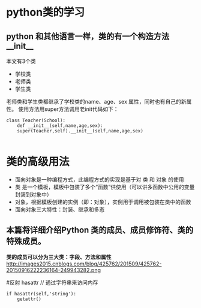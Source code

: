  # python类的学习
 ## python 和其他语言一样，类的有一个构造方法__init__ 
 本文有3个类
* 学校类
* 老师类
* 学生类

老师类和学生类都继承了学校类的name、age、sex 属性，同时也有自己的新属性。
使用方法用super方法调用老init代码如下：
```
class Teacher(School):
    def __init__(self,name,age,sex):
    super(Teacher,self).__init__(self,name,age,sex)
    
```

# 类的高级用法
* 面向对象是一种编程方式，此编程方式的实现是基于对 类 和 对象 的使用
* 类 是一个模板，模板中包装了多个“函数”供使用（可以讲多函数中公用的变量封装到对象中）
* 对象，根据模板创建的实例（即：对象），实例用于调用被包装在类中的函数
* 面向对象三大特性：封装、继承和多态

## 本篇将详细介绍Python 类的成员、成员修饰符、类的特殊成员。
**类的成员可以分为三大类：字段、方法和属性**
http://images2015.cnblogs.com/blog/425762/201509/425762-20150916222236164-249943282.png

#反射
hasattr // 通过字符串来访问内存
```
if hasattr(self,'string'):
    getattr()
```

